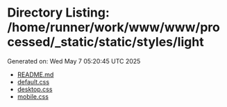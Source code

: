 # Directory Listing: /home/runner/work/www/www/processed/_static/static/styles/light
Generated on: Wed May  7 05:20:45 UTC 2025

- [README.md](README.md)
- [default.css](default.css)
- [desktop.css](desktop.css)
- [mobile.css](mobile.css)
